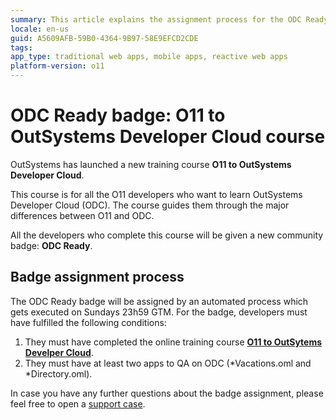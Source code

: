 ```yaml
---
summary: This article explains the assignment process for the ODC Ready badge. 
locale: en-us
guid: A5609AFB-59B0-4364-9B97-58E9EFCD2CDE
tags: 
app_type: traditional web apps, mobile apps, reactive web apps
platform-version: o11
---
```


# ODC Ready badge: O11 to OutSystems Developer Cloud course

OutSystems has launched a new training course **O11 to OutSystems Developer Cloud**.

This course is for all the O11 developers who want to learn OutSystems Developer Cloud (ODC). The course guides them through the major differences between O11 and ODC.

All the developers who complete this course will be given a new community badge: **ODC Ready**.


## Badge assignment process

The ODC Ready badge will be assigned by an automated process which gets executed on Sundays 23h59 GTM. For the badge, developers must have fulfilled the following conditions:
1. They must have completed the online training course [**O11 to OutSytems Develper Cloud**](https://www.outsystems.com/training/courses/206/from-o11-to-project-neo/). 
1. They must have at least two apps to QA on ODC (*Vacations.oml and *Directory.oml).

In case you have any further questions about the badge assignment, please feel free to open a [support case](https://www.outsystems.com/SPP_Ticket_UI/open-support-case).

